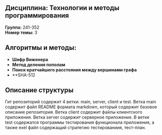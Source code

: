 ## Дисциплина: Технологии и методы программирования  
**Группа:** 241-352  
**Номер темы:** 3

## Алгоритмы и методы:
- **Шифр Виженера**  
- **Метод деления пополам**  
- **Поиск кратчайшего расстояния между вершинами графа**
- **SHA-512
## Описание структуры
Гит репозиторий содержит 4 ветки: main, server, client и test. Ветка main содержит файл README формата markdown, который содержит базовое описание репозитория. Ветка client содержит файлы клиентского приложения. Ветка server содержит серверное приложение.  В ветке test содержатся программы тестирования функционала приложения, а также exel файл содержащий стратегию тестированиия, тест-план.
